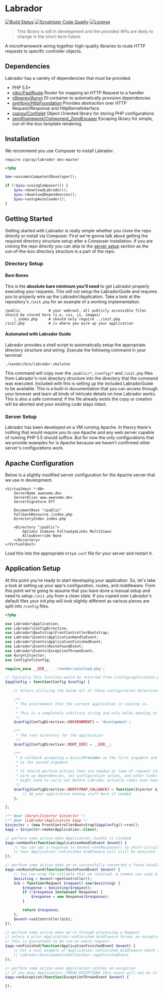 # Labrador

[![Build Status](https://travis-ci.org/cspray/labrador.svg?branch=master)](https://travis-ci.org/cspray/labrador.svg?branch=master)
[![Scrutinizer Code Quality](https://scrutinizer-ci.com/g/cspray/labrador/badges/quality-score.png?b=master)](https://scrutinizer-ci.com/g/cspray/labrador/?branch=master)
[![License](https://poser.pugx.org/cspray/labrador/license.png)](https://packagist.org/packages/cspray/labrador)

> This library is still in development and the provided APIs are likely to change in the short-term future.

A microframework wiring together high-quality libraries to route HTTP requests to specific controller objects.

## Dependencies

Labrador has a variety of dependencies that must be provided.

- PHP 5.5+
- [nikic/FastRoute](https://github.com/nikic/FastRoute) Router for mapping an HTTP Request to a handler
- [rdlowrey/Auryn](https://github.com/rdlowrey/Auryn) DI container to automatically provision dependencies
- [symfony/HttpFoundation](https://github.com/symfony/HttpFoundation) Provides abstraction over HTTP Request/Response and HttpKernelInterface
- [cspray/Configlet](https://github.com/cspray/Configlet) Object Oriented library for storing PHP configurations
- [zendframework/Component_ZendEscaper](https://github.com/zendframework/Component_ZendEscaper) Escaping library for simple, out-of-the-box template rendering

## Installation

We recommend you use Composer to install Labrador.

`require cspray/labrador dev-master`

```php
<?php

$me->assumesCompetentDeveloper();

if (!$you->usingComposer()) {
    $you->downloadLabrador();
    $you->downloadDependencies();
    $you->setupAutoloader();
}
```

## Getting Started

Getting started with Labrador is really simple whether you clone the repo directly or install via Composer. First we're gonna talk about getting the required directory structure setup after a Composer installation. If you are cloning the repo directly you can skip to the [server setup]() section as the out-of-the-box directory structure is a part of the repo.

### Directory Setup

#### Bare Bones

This is the **absolute bare minimum you'll need** to get Labrador properly executing your requests. This will not setup the LabradorGuide and requires you to properly wire up the Labrador\Application. Take a look at the repository's `/init.php` for an example of a working implementation.

```plain
/public             # your webroot, all publicly accessible files should be stored here (i.e. css, js, images)
    |_index.php     # should only require ../init.php
/init.php           # is where you wire up your application
```

#### Automated with Labrador Guide

Labrador provides a shell script to automatically setup the appropriate directory structure and wiring. Execute the following command in your terminal:

```plain
./vendor/bin/labrador-skeleton
```

This command will copy over the `/public/*`, `/config/*` and `/init.php` files from Labrador's root directory structure into the directory that the command was executed. Included with this is setting up the included LabradorGuide to be available. This is a built-in documentation that you can access through your browser and learn all kinds of intricate details on how Labrador works. This is also a safe command; if the file already exists the copy or creation will be aborted and your existing code stays intact.

### Server Setup

Labrador has been developed on a VM running Apache. In theory there's nothing that would require you to use Apache and any web server capable of running PHP 5.5 should suffice. But for now the only configurations that we provide examples for is Apache because we haven't confirmed other server's configurations work.

## Apache Configuration

Below is a slightly modified server configuration for the Apache server that we use in development.

```plain
<VirtualHost *:80>
    ServerName awesome.dev
    ServerAlias www.awesome.dev
    ServerSignature Off

    DocumentRoot "/public"
    FallbackResource /index.php
    DirectoryIndex index.php

    <Directory "/public">
        Options Indexes FollowSymLinks MultiViews
        AllowOverride None
    </Directory>
</VirtualHost>
```

Load this into the appropriate `httpd.conf` file for your server and restart it.

## Application Setup

At this point you're ready to start developing your application. So, let's take a look at setting up your app's configuration, routes, and middleware. From this point we're going to assume that you have done a manual setup and need to setup `/init.php` from a clean slate. If you copied over Labrador's default files your init.php will look slightly different as various pieces are split into `/config` files.

```php
<?php

use Labrador\Application;
use Labrador\ConfigDirective;
use Labrador\Bootstrap\FrontControllerBootstrap;
use Labrador\Events\ApplicationHandleEvent;
use Labrador\Events\ApplicationFinishedEvent;
use Labrador\Events\RouteFoundEvent;
use Labrador\Events\ExceptionThrownEvent;
use Auryn\Injector;
use Configlet\Config;

require_once __DIR__ . '/vendor/autoload.php';

// Typically this function would be returned from /config/application.php
$appConfig = function(Config $config) {

    // Unless utilizing the Guide all of these configuration directives are optional

    /**
     * The environment that the current application is running in.
     *
     * This is a completely arbitrary string and only holds meaning to your application.
     */
    $config[ConfigDirective::ENVIRONMENT] = 'development';

    /**
     * The root directory for the application
     */
    $config[ConfigDirective::ROOT_DIR] = __DIR__;

    /**
     * A callback accepting a Auryn\Provider as the first argument and a Configlet\Config
     * as the second argument.
     *
     * It should perform actions that are needed at time of request startup including
     * wire up dependencies, set configuration values, and other tasks your application
     * might need to carry out before Labrador actually takes over handling the Request.
     */
    $config[ConfigDirective::BOOTSTRAP_CALLBACK] = function(Injector $injector, Config $config) {
        // do your application bootup stuff here if needed
    };

};

/** @var \Auryn\Injector $injector */
/** @var \Labrador\Application $app */
$injector = (new FrontControllerBootstrap($appConfig))->run();
$app = $injector->make(Application::class);

// perform some action when Application::handle is invoked
$app->onHandle(function(ApplicationHandleEvent $event) {
    // You can set a response to $event->setResponse() to short-circuit processing and return early
    // Your Application::onFinished middleware will still be executed if you short-circuit
});

// perform some action when we've successfully converted a found handler into a callable
$app->onRouteFound(function(RouteFoundEvent $event) {
    // You can wrap the callable that we resolved. A common use case might be allowing controllers to return strings
    $existing = $event->getController();
    $cb = function(Request $request) use($existing) {
        $response = $existing($request);
        if (!$response instanceof Response) {
            $response = new Response($response);
        }

        return $response;
    };
    $event->setController($cb);
});

// perform some action when we're through processing a Request
// unless a prior Application::onFinished middleware throws an exception
// this is guaranteed to be run on every request.
$app->onFinished(function(ApplicationFinishedEvent $event) {
    // For a cool example of Application::onFinished middleware check out
    // Labrador\Development\HtmlToolbar::appFinishedEvent
});

// perform some action when Application catches an exception
// if you pass Application::THROW_EXCEPTIONS this event will not be triggered
$app->onException(function(ExceptionThrownEvent $event) {

});



```


